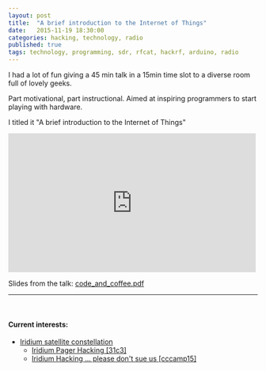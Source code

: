 ```yaml
---
layout: post
title:  "A brief introduction to the Internet of Things"
date:   2015-11-19 18:30:00
categories: hacking, technology, radio
published: true
tags: technology, programming, sdr, rfcat, hackrf, arduino, radio
---
```


I had a lot of fun giving a 45 min talk in a 15min time slot to a diverse room full of lovely geeks.

Part motivational, part instructional. Aimed at inspiring programmers to start playing with hardware. 

I titled it "A brief introduction to the Internet of Things"
<!--more-->
<iframe src="https://player.vimeo.com/video/146450680" width="500" height="281" frameborder="0" webkitallowfullscreen mozallowfullscreen allowfullscreen></iframe>

Slides from the talk:
[code_and_coffee.pdf](files/code_and_coffee.pdf)

<hr>

<br />

#### Current interests:
* [Iridium satellite constellation](https://en.wikipedia.org/wiki/Iridium_satellite_constellation)
   * [Iridium Pager Hacking \[31c3\]](https://www.youtube.com/watch?v=xCf5JFpOkDs)
   * [Iridium Hacking ... please don't sue us \[cccamp15\]](https://www.youtube.com/watch?v=K_u-lj2PJds)
